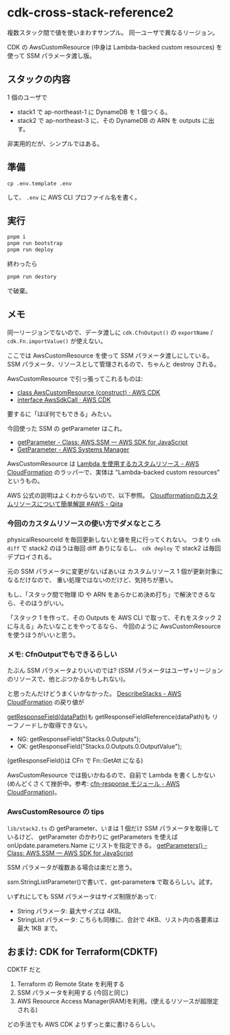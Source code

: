 # cdk-cross-stack-reference2

複数スタック間で値を使いまわすサンプル。
同一ユーザで異なるリージョン。

CDK の AwsCustomResource (中身は Lambda-backed custom resources) を使って
SSM パラメータ渡し版。

## スタックの内容

1 個のユーザで

- stack1 で ap-northeast-1 に DynameDB を 1 個つくる。
- stack2 で ap-northeast-3 に、その DynameDB の ARN を outputs に出す。

非実用的だが、シンプルではある。

## 準備

```
cp .env.template .env
```

して、 `.env` に AWS CLI プロファイル名を書く。

## 実行

```sh
pnpm i
pnpm run bootstrap
pnpm run deploy
```

終わったら

```sh
pnpm run destory
```

で破棄。

## メモ

同一リージョンでないので、データ渡しに
`cdk.CfnOutput()` の `exportName` / `cdk.Fn.importValue()`
が使えない。

ここでは
AwsCustomResource を使って SSM パラメータ渡しにしている。
SSM パラメータ、リソースとして管理されるので、ちゃんと destroy される。

AwsCustomResource で引っ張ってこれるものは:

- [class AwsCustomResource (construct) · AWS CDK](https://docs.aws.amazon.com/cdk/api/v2/docs/aws-cdk-lib.custom_resources.AwsCustomResource.html)
- [interface AwsSdkCall · AWS CDK](https://docs.aws.amazon.com/cdk/api/v2/docs/aws-cdk-lib.custom_resources.AwsSdkCall.html)

要するに「ほぼ何でもできる」みたい。

今回使った SSM の getParameter はこれ。

- [getParameter - Class: AWS.SSM — AWS SDK for JavaScript](https://docs.aws.amazon.com/AWSJavaScriptSDK/latest/AWS/SSM.html#getParameter-property)
- [GetParameter - AWS Systems Manager](https://docs.aws.amazon.com/ja_jp/systems-manager/latest/APIReference/API_GetParameter.html)

AwsCustomResource は
[Lambda を使用するカスタムリソース - AWS CloudFormation](https://docs.aws.amazon.com/ja_jp/AWSCloudFormation/latest/UserGuide/template-custom-resources-lambda.html)
のラッパーで、実体は "Lambda-backed custom resources" というもの。

AWS 公式の説明はよくわからないので、以下参照。
[Cloudformationのカスタムリソースについて簡単解説 #AWS - Qiita](https://qiita.com/deask/items/dd61c66f893ac114252f)

### 今回のカスタムリソースの使い方でダメなところ

physicalResourceId を毎回更新しないと値を見に行ってくれない。
つまり
`cdk diff` で stack2 のほうは毎回 diff ありになるし、
`cdk deploy` で stack2 は毎回デプロイされる。

元の SSM パラメータに変更がないばあいは
カスタムリソース 1 個が更新対象になるだけなので、
重い処理ではないのだけど、気持ちが悪い。

もし、「スタック間で物理 ID や ARN をあらかじめ決め打ち」で解決できるなら、そのほうがいい。

「スタック 1 を作って、その Outputs を AWS CLI で取って、それをスタック 2 に与える」みたいなことをやってるなら、
今回のように AwsCustomResource を使うほうがいいと思う。

### メモ: CfnOutputでもできるらしい

たぶん SSM パラメータよりいいのでは?
(SSM パラメータはユーザ+リージョンのリソースで、他とぶつかるかもしれない)。

と思ったんだけどうまくいかなかった。
[DescribeStacks - AWS CloudFormation](https://docs.aws.amazon.com/ja_jp/AWSCloudFormation/latest/APIReference/API_DescribeStacks.html) の戻り値が

[getResponseField\(dataPath\)](https://docs.aws.amazon.com/cdk/api/v2/docs/aws-cdk-lib.custom_resources.AwsCustomResource.html#getwbrresponsewbrfielddatapath)も getResponseFieldReference(dataPath)も
リーフノードしか取得できない。

- NG: getResponseField("Stacks.0.Outputs");
- OK: getResponseField("Stacks.0.Outputs.0.OutputValue");

(getResponseField()は CFn で Fn::GetAtt になる)

AwsCustomResource では扱いかねるので、自前で Lambda を書くしかない
(めんどくさくて挫折中。参考: [cfn-response モジュール - AWS CloudFormation](https://docs.aws.amazon.com/ja_jp/AWSCloudFormation/latest/UserGuide/cfn-lambda-function-code-cfnresponsemodule.html#cfn-lambda-function-code-cfnresponsemodule-source-nodejs))。

### AwsCustomResource の tips

`lib/stack2.ts` の getParameter、いまは 1 個だけ SSM パラメータを取得しているけど、
getParameter のかわりに getParameters を使えば
onUpdate.parameters.Name にリストを指定できる。
[getParameters() - Class: AWS.SSM — AWS SDK for JavaScript](https://docs.aws.amazon.com/AWSJavaScriptSDK/latest/AWS/SSM.html#getParameters-property)

SSM パラメータが複数ある場合は楽だと思う。

ssm.StringListParameter()で書いて、get-parameter**s** で取るらしい。試す。

いずれにしても SSM パラメータはサイズ制限があって:

- String パラメータ: 最大サイズは 4KB。
- StringList パラメータ: こちらも同様に、合計で 4KB、リスト内の各要素は最大 1KB まで。

## おまけ: CDK for Terraform(CDKTF)

CDKTF だと

1. Terraform の Remote State を利用する
2. SSM パラメータを利用する (今回と同じ)
3. AWS Resource Access Manager(RAM)を利用。(使えるリソースが超限定される)

どの手法でも AWS CDK よりずっと楽に書けるらしい。
